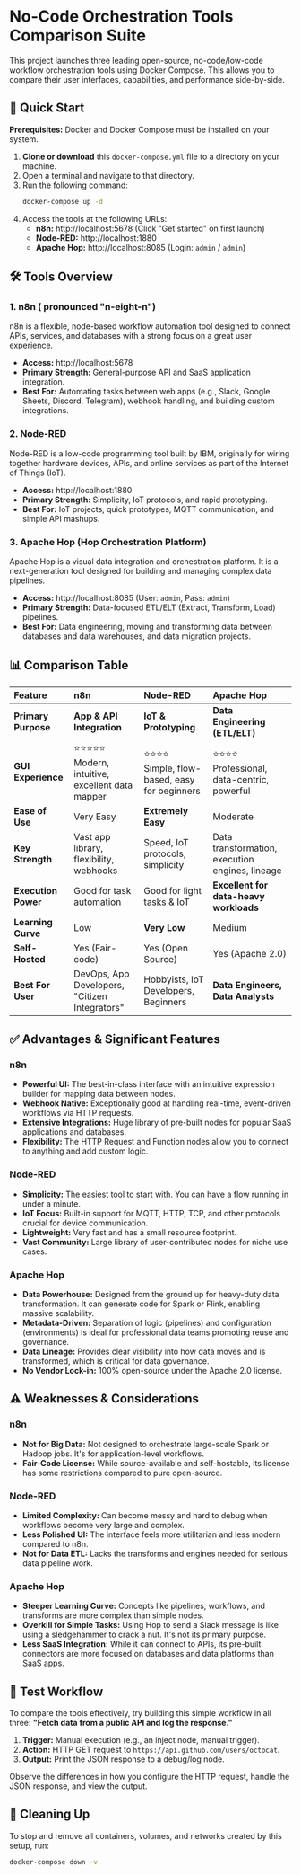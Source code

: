# No-Code Orchestration Tools Comparison Suite

This project launches three leading open-source, no-code/low-code workflow orchestration tools using Docker Compose. This allows you to compare their user interfaces, capabilities, and performance side-by-side.

## 🚀 Quick Start

**Prerequisites:** Docker and Docker Compose must be installed on your system.

1.  **Clone or download** this `docker-compose.yml` file to a directory on your machine.
2.  Open a terminal and navigate to that directory.
3.  Run the following command:
    ```bash
    docker-compose up -d
    ```
4.  Access the tools at the following URLs:
    *   **n8n:** http://localhost:5678 (Click "Get started" on first launch)
    *   **Node-RED:** http://localhost:1880
    *   **Apache Hop:** http://localhost:8085 (Login: `admin` / `admin`)

## 🛠️ Tools Overview

### 1. n8n ( pronounced "n-eight-n")

n8n is a flexible, node-based workflow automation tool designed to connect APIs, services, and databases with a strong focus on a great user experience.

*   **Access:** http://localhost:5678
*   **Primary Strength:** General-purpose API and SaaS application integration.
*   **Best For:** Automating tasks between web apps (e.g., Slack, Google Sheets, Discord, Telegram), webhook handling, and building custom integrations.

### 2. Node-RED

Node-RED is a low-code programming tool built by IBM, originally for wiring together hardware devices, APIs, and online services as part of the Internet of Things (IoT).

*   **Access:** http://localhost:1880
*   **Primary Strength:** Simplicity, IoT protocols, and rapid prototyping.
*   **Best For:** IoT projects, quick prototypes, MQTT communication, and simple API mashups.

### 3. Apache Hop (Hop Orchestration Platform)

Apache Hop is a visual data integration and orchestration platform. It is a next-generation tool designed for building and managing complex data pipelines.

*   **Access:** http://localhost:8085 (User: `admin`, Pass: `admin`)
*   **Primary Strength:** Data-focused ETL/ELT (Extract, Transform, Load) pipelines.
*   **Best For:** Data engineering, moving and transforming data between databases and data warehouses, and data migration projects.

## 📊 Comparison Table

| Feature             | n8n                                                 | Node-RED                                         | Apache Hop                                      |
| :------------------ | :-------------------------------------------------- | :----------------------------------------------- | :---------------------------------------------- |
| **Primary Purpose** | **App & API Integration**                           | **IoT & Prototyping**                            | **Data Engineering (ETL/ELT)**                  |
| **GUI Experience**  | ⭐⭐⭐⭐⭐ <br> Modern, intuitive, excellent data mapper | ⭐⭐⭐⭐ <br> Simple, flow-based, easy for beginners | ⭐⭐⭐⭐ <br> Professional, data-centric, powerful  |
| **Ease of Use**     | Very Easy                                           | **Extremely Easy**                               | Moderate                                        |
| **Key Strength**    | Vast app library, flexibility, webhooks             | Speed, IoT protocols, simplicity                 | Data transformation, execution engines, lineage |
| **Execution Power** | Good for task automation                            | Good for light tasks & IoT                       | **Excellent for data-heavy workloads**          |
| **Learning Curve**  | Low                                                 | **Very Low**                                     | Medium                                          |
| **Self-Hosted**     | Yes (Fair-code)                                     | Yes (Open Source)                                | Yes (Apache 2.0)                                |
| **Best For User**   | DevOps, App Developers, "Citizen Integrators"       | Hobbyists, IoT Developers, Beginners             | **Data Engineers, Data Analysts**               |

## ✅ Advantages & Significant Features

### n8n
*   **Powerful UI:** The best-in-class interface with an intuitive expression builder for mapping data between nodes.
*   **Webhook Native:** Exceptionally good at handling real-time, event-driven workflows via HTTP requests.
*   **Extensive Integrations:** Huge library of pre-built nodes for popular SaaS applications and databases.
*   **Flexibility:** The HTTP Request and Function nodes allow you to connect to anything and add custom logic.

### Node-RED
*   **Simplicity:** The easiest tool to start with. You can have a flow running in under a minute.
*   **IoT Focus:** Built-in support for MQTT, HTTP, TCP, and other protocols crucial for device communication.
*   **Lightweight:** Very fast and has a small resource footprint.
*   **Vast Community:** Large library of user-contributed nodes for niche use cases.

### Apache Hop
*   **Data Powerhouse:** Designed from the ground up for heavy-duty data transformation. It can generate code for Spark or Flink, enabling massive scalability.
*   **Metadata-Driven:** Separation of logic (pipelines) and configuration (environments) is ideal for professional data teams promoting reuse and governance.
*   **Data Lineage:** Provides clear visibility into how data moves and is transformed, which is critical for data governance.
*   **No Vendor Lock-in:** 100% open-source under the Apache 2.0 license.

## ⚠️ Weaknesses & Considerations

### n8n
*   **Not for Big Data:** Not designed to orchestrate large-scale Spark or Hadoop jobs. It's for application-level workflows.
*   **Fair-Code License:** While source-available and self-hostable, its license has some restrictions compared to pure open-source.

### Node-RED
*   **Limited Complexity:** Can become messy and hard to debug when workflows become very large and complex.
*   **Less Polished UI:** The interface feels more utilitarian and less modern compared to n8n.
*   **Not for Data ETL:** Lacks the transforms and engines needed for serious data pipeline work.

### Apache Hop
*   **Steeper Learning Curve:** Concepts like pipelines, workflows, and transforms are more complex than simple nodes.
*   **Overkill for Simple Tasks:** Using Hop to send a Slack message is like using a sledgehammer to crack a nut. It's not its primary purpose.
*   **Less SaaS Integration:** While it can connect to APIs, its pre-built connectors are more focused on databases and data platforms than SaaS apps.

## 🧪 Test Workflow

To compare the tools effectively, try building this simple workflow in all three:
**"Fetch data from a public API and log the response."**

1.  **Trigger:** Manual execution (e.g., an inject node, manual trigger).
2.  **Action:** HTTP GET request to `https://api.github.com/users/octocat`.
3.  **Output:** Print the JSON response to a debug/log node.

Observe the differences in how you configure the HTTP request, handle the JSON response, and view the output.

## 🛑 Cleaning Up

To stop and remove all containers, volumes, and networks created by this setup, run:

```bash
docker-compose down -v
```